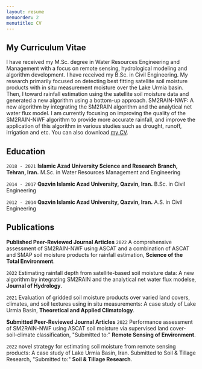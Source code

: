 ```yaml
---
layout: resume
menuorder: 2
menutitle: CV
---
```

## My Curriculum Vitae

I have received my M.Sc. degree in Water Resources Engineering and Management with a focus on remote sensing, hydrological modeling and algorithm development. I have received my B.Sc. in Civil Engineering.
My research primarily focused on detecting best fitting satellite soil moisture products with in situ measurement moisture over the Lake Urmia basin. Then, I toward rainfall estimation using the satellite soil moisture data and generated a new algorithm using a bottom-up approach. SM2RAIN-NWF: A new algorithm by integrating the SM2RAIN algorithm and the analytical net water flux model. I am currently focusing on improving the quality of the SM2RAIN-NWF algorithm to provide more accurate rainfall, and improve the application of this algorithm in various studies such as drought, runoff, irrigation and etc. 
You can also download [my CV](/files/exampele).

## Education

`2018 - 2021`
__Islamic Azad University Science and Research Branch, Tehran, Iran.__
M.Sc. in Water Resources Management and Engineering

`2014 - 2017`
__Qazvin Islamic Azad University, Qazvin, Iran.__
B.Sc. in Civil Engineering 

`2012 - 2014`
__Qazvin Islamic Azad University, Qazvin, Iran.__
A.S. in Civil Engineering 


## Publications
<!-- A list is also available [online](https://scholar.google.co.uk/citations?user=LTOTl0YAAAAJ) -->
__Published Peer-Reviewed Journal Articles__
`2022`
A comprehensive assessment of SM2RAIN-NWF using ASCAT and a combination of ASCAT and SMAP soil moisture products for rainfall estimation, __Science of the Total Environment__.

`2022`
Estimating rainfall depth from satellite-based soil moisture data: A new algorithm by integrating SM2RAIN and the analytical net water flux modelse, __Journal of Hydrology__.

`2021`
Evaluation of gridded soil moisture products over varied land covers, climates, and soil textures using in situ measurements: A case study of Lake Urmia Basin, __Theoretical and Applied Climatology__.


__Submitted Peer-Reviewed Journal Articles__
`2022`
Performance assessment of SM2RAIN-NWF using ASCAT soil moisture via supervised land cover-soil-climate classification, "Submitted to:" __Remote Sensing of Environment__.

`2022`
novel strategy for estimating soil moisture from remote sensing products: A case study of Lake Urmia Basin, Iran. Submitted to Soil & Tillage Research, "Submitted to:" __Soil & Tillage Research__.



<!-- ### Footer

Last updated: May 2013 -->


